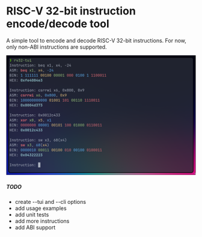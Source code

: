# RISC-V 32-bit instruction encode/decode tool

A simple tool to encode and decode RISC-V 32-bit instructions. For now, only non-ABI instructions are supported.

![alt text](img/preview.png)

##### TODO
- create --tui and --cli options
- add usage examples
- add unit tests
- add more instructions
- add ABI support
